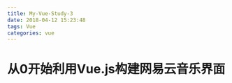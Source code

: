 ```yaml
---
title: My-Vue-Study-3
date: 2018-04-12 15:23:48
tags: Vue
categories: vue
---
```

# 从0开始利用Vue.js构建网易云音乐界面

<!-- more -->
